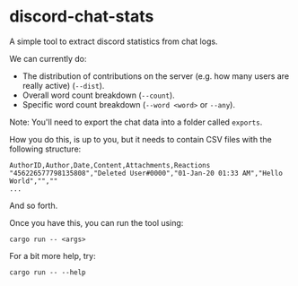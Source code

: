 # discord-chat-stats

A simple tool to extract discord statistics from chat logs.

We can currently do:
* The distribution of contributions on the server (e.g. how many users are
  really active) (`--dist`).
* Overall word count breakdown (`--count`).
* Specific word count breakdown (`--word <word>` or `--any`).

Note: You'll need to export the chat data into a folder called `exports`.

How you do this, is up to you, but it needs to contain CSV files with the
following structure:

```
AuthorID,Author,Date,Content,Attachments,Reactions
"456226577798135808","Deleted User#0000","01-Jan-20 01:33 AM","Hello World","",""
...
```

And so forth.

Once you have this, you can run the tool using:

```
cargo run -- <args>
```

For a bit more help, try:

```
cargo run -- --help
```
